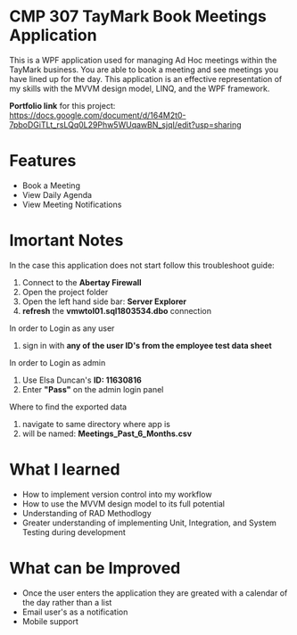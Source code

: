 # CMP 307 TayMark Book Meetings Application
This is a WPF application used for managing Ad Hoc meetings within the TayMark business. You are able to book a meeting and see meetings you have lined up for the day. This application is an effective representation of my skills with the MVVM design model, LINQ, and the WPF framework.

**Portfolio link** for this project: https://docs.google.com/document/d/164M2t0-7pboDGiTLt_rsLQq0L29Phw5WUqawBN_sjqI/edit?usp=sharing

# Features
- Book a Meeting
- View Daily Agenda
- View Meeting Notifications

# Imortant Notes
In the case this application does not start follow this troubleshoot guide:
1. Connect to the **Abertay Firewall**
2. Open the project folder
3. Open the left hand side bar: **Server Explorer**
4. **refresh** the **vmwtol01.sql1803534.dbo** connection

In order to Login as any user
1. sign in with **any of the user ID's from the employee test data sheet**

In order to Login as admin
1. Use Elsa Duncan's **ID: 11630816**
2. Enter **"Pass"** on the admin login panel

Where to find the exported data
1. navigate to same directory where app is
2. will be named: **Meetings_Past_6_Months.csv**

# What I learned
- How to implement version control into my workflow
- How to use the MVVM design model to its full potential
- Understanding of RAD Methodlogy
- Greater understanding of implementing Unit, Integration, and System Testing during development

# What can be Improved
- Once the user enters the application they are greated with a calendar of the day rather than a list
- Email user's as a notification
- Mobile support
